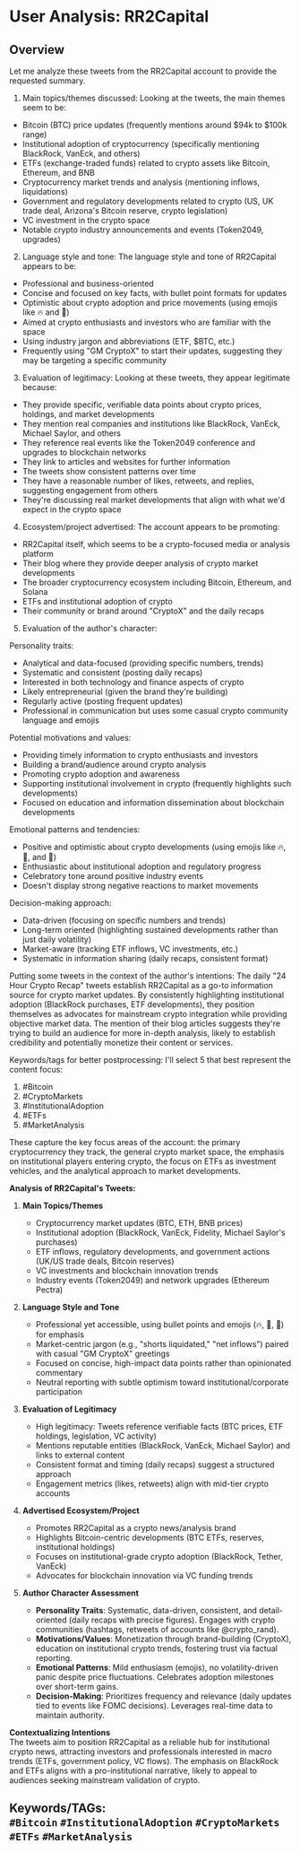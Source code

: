 # User Analysis: RR2Capital

## Overview

<think>
Let me analyze these tweets from the RR2Capital account to provide the requested summary.

1. Main topics/themes discussed:
Looking at the tweets, the main themes seem to be:
- Bitcoin (BTC) price updates (frequently mentions around $94k to $100k range)
- Institutional adoption of cryptocurrency (specifically mentioning BlackRock, VanEck, and others)
- ETFs (exchange-traded funds) related to crypto assets like Bitcoin, Ethereum, and BNB
- Cryptocurrency market trends and analysis (mentioning inflows, liquidations)
- Government and regulatory developments related to crypto (US, UK trade deal, Arizona's Bitcoin reserve, crypto legislation)
- VC investment in the crypto space
- Notable crypto industry announcements and events (Token2049, upgrades)

2. Language style and tone:
The language style and tone of RR2Capital appears to be:
- Professional and business-oriented
- Concise and focused on key facts, with bullet point formats for updates
- Optimistic about crypto adoption and price movements (using emojis like 🔥 and 👀)
- Aimed at crypto enthusiasts and investors who are familiar with the space
- Using industry jargon and abbreviations (ETF, $BTC, etc.)
- Frequently using "GM CryptoX" to start their updates, suggesting they may be targeting a specific community

3. Evaluation of legitimacy:
Looking at these tweets, they appear legitimate because:
- They provide specific, verifiable data points about crypto prices, holdings, and market developments
- They mention real companies and institutions like BlackRock, VanEck, Michael Saylor, and others
- They reference real events like the Token2049 conference and upgrades to blockchain networks
- They link to articles and websites for further information
- The tweets show consistent patterns over time
- They have a reasonable number of likes, retweets, and replies, suggesting engagement from others
- They're discussing real market developments that align with what we'd expect in the crypto space

4. Ecosystem/project advertised:
The account appears to be promoting:
- RR2Capital itself, which seems to be a crypto-focused media or analysis platform
- Their blog where they provide deeper analysis of crypto market developments
- The broader cryptocurrency ecosystem including Bitcoin, Ethereum, and Solana
- ETFs and institutional adoption of crypto
- Their community or brand around "CryptoX" and the daily recaps

5. Evaluation of the author's character:

Personality traits:
- Analytical and data-focused (providing specific numbers, trends)
- Systematic and consistent (posting daily recaps)
- Interested in both technology and finance aspects of crypto
- Likely entrepreneurial (given the brand they're building)
- Regularly active (posting frequent updates)
- Professional in communication but uses some casual crypto community language and emojis

Potential motivations and values:
- Providing timely information to crypto enthusiasts and investors
- Building a brand/audience around crypto analysis
- Promoting crypto adoption and awareness
- Supporting institutional involvement in crypto (frequently highlights such developments)
- Focused on education and information dissemination about blockchain developments

Emotional patterns and tendencies:
- Positive and optimistic about crypto developments (using emojis like 🔥, 👀, and 🙌)
- Enthusiastic about institutional adoption and regulatory progress
- Celebratory tone around positive industry events
- Doesn't display strong negative reactions to market movements

Decision-making approach:
- Data-driven (focusing on specific numbers and trends)
- Long-term oriented (highlighting sustained developments rather than just daily volatility)
- Market-aware (tracking ETF inflows, VC investments, etc.)
- Systematic in information sharing (daily recaps, consistent format)

Putting some tweets in the context of the author's intentions:
The daily "24 Hour Crypto Recap" tweets establish RR2Capital as a go-to information source for crypto market updates. By consistently highlighting institutional adoption (BlackRock purchases, ETF developments), they position themselves as advocates for mainstream crypto integration while providing objective market data. The mention of their blog articles suggests they're trying to build an audience for more in-depth analysis, likely to establish credibility and potentially monetize their content or services.

Keywords/tags for better postprocessing: 
I'll select 5 that best represent the content focus:
1. #Bitcoin
2. #CryptoMarkets
3. #InstitutionalAdoption
4. #ETFs
5. #MarketAnalysis

These capture the key focus areas of the account: the primary cryptocurrency they track, the general crypto market space, the emphasis on institutional players entering crypto, the focus on ETFs as investment vehicles, and the analytical approach to market developments.
</think>

**Analysis of RR2Capital's Tweets:**

1. **Main Topics/Themes**  
   - Cryptocurrency market updates (BTC, ETH, BNB prices)
   - Institutional adoption (BlackRock, VanEck, Fidelity, Michael Saylor's purchases)
   - ETF inflows, regulatory developments, and government actions (UK/US trade deals, Bitcoin reserves)
   - VC investments and blockchain innovation trends
   - Industry events (Token2049) and network upgrades (Ethereum Pectra)

2. **Language Style and Tone**  
   - Professional yet accessible, using bullet points and emojis (🔥, 👀, 🙌) for emphasis
   - Market-centric jargon (e.g., "shorts liquidated," "net inflows") paired with casual "GM CryptoX" greetings
   - Focused on concise, high-impact data points rather than opinionated commentary
   - Neutral reporting with subtle optimism toward institutional/corporate participation

3. **Evaluation of Legitimacy**  
   - High legitimacy: Tweets reference verifiable facts (BTC prices, ETF holdings, legislation, VC activity)
   - Mentions reputable entities (BlackRock, VanEck, Michael Saylor) and links to external content
   - Consistent format and timing (daily recaps) suggest a structured approach
   - Engagement metrics (likes, retweets) align with mid-tier crypto accounts

4. **Advertised Ecosystem/Project**  
   - Promotes RR2Capital as a crypto news/analysis brand
   - Highlights Bitcoin-centric developments (BTC ETFs, reserves, institutional holdings)
   - Focuses on institutional-grade crypto adoption (BlackRock, Tether, VanEck)
   - Advocates for blockchain innovation via VC funding trends

5. **Author Character Assessment**  
   - **Personality Traits**: Systematic, data-driven, consistent, and detail-oriented (daily recaps with precise figures). Engages with crypto communities (hashtags, retweets of accounts like @crypto_rand).
   - **Motivations/Values**: Monetization through brand-building (CryptoX), education on institutional crypto trends, fostering trust via factual reporting.
   - **Emotional Patterns**: Mild enthusiasm (emojis), no volatility-driven panic despite price fluctuations. Celebrates adoption milestones over short-term gains.
   - **Decision-Making**: Prioritizes frequency and relevance (daily updates tied to events like FOMC decisions). Leverages real-time data to maintain authority.

**Contextualizing Intentions**  
The tweets aim to position RR2Capital as a reliable hub for institutional crypto news, attracting investors and professionals interested in macro trends (ETFs, government policy, VC flows). The emphasis on BlackRock and ETFs aligns with a pro-institutional narrative, likely to appeal to audiences seeking mainstream validation of crypto.

**Keywords/TAGs**:  
`#Bitcoin` `#InstitutionalAdoption` `#CryptoMarkets` `#ETFs` `#MarketAnalysis`
---
